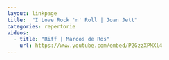 ```yaml
---
layout: linkpage
title:  "I Love Rock 'n' Roll | Joan Jett"
categories: repertorie
videos:
  - title: "Riff | Marcos de Ros"
    url: https://www.youtube.com/embed/P2GzzXPMXl4
---
```

